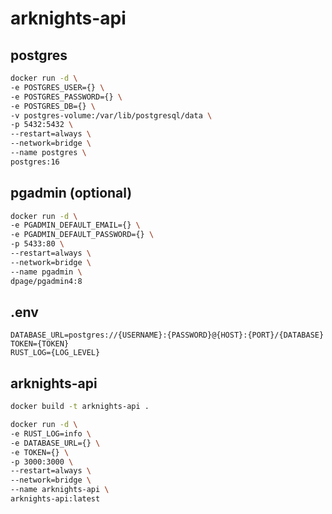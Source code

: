 # arknights-api

## postgres

```bash
docker run -d \
-e POSTGRES_USER={} \
-e POSTGRES_PASSWORD={} \
-e POSTGRES_DB={} \
-v postgres-volume:/var/lib/postgresql/data \
-p 5432:5432 \
--restart=always \
--network=bridge \
--name postgres \
postgres:16
```

## pgadmin (optional)

```bash
docker run -d \
-e PGADMIN_DEFAULT_EMAIL={} \
-e PGADMIN_DEFAULT_PASSWORD={} \
-p 5433:80 \
--restart=always \
--network=bridge \
--name pgadmin \
dpage/pgadmin4:8
```

## .env

```env
DATABASE_URL=postgres://{USERNAME}:{PASSWORD}@{HOST}:{PORT}/{DATABASE}
TOKEN={TOKEN}
RUST_LOG={LOG_LEVEL}
```

## arknights-api

```bash
docker build -t arknights-api .
```

```bash
docker run -d \
-e RUST_LOG=info \
-e DATABASE_URL={} \
-e TOKEN={} \
-p 3000:3000 \
--restart=always \
--network=bridge \
--name arknights-api \
arknights-api:latest
```
